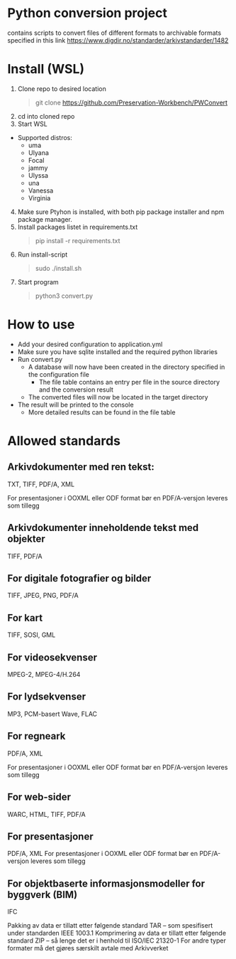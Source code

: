 # Python conversion project

contains scripts to convert files of different formats to archivable formats specified
in this link https://www.digdir.no/standarder/arkivstandarder/1482

# Install (WSL)

1. Clone repo to desired location
   >git clone https://github.com/Preservation-Workbench/PWConvert
2. cd into cloned repo
3. Start WSL
  * Supported distros:
    * uma
    * Ulyana
    * Focal
    * jammy
    * Ulyssa
    * una
    * Vanessa
    * Virginia
4. Make sure Ptyhon is installed, with both pip package installer and npm package manager.
5. Install packages listet in requirements.txt
   >pip install -r requirements.txt
6. Run install-script
   >sudo ./install.sh
7. Start program
   >python3 convert.py

# How to use

* Add your desired configuration to application.yml
* Make sure you have sqlite installed and the required python libraries
* Run convert.py
  * A database will now have been created in the directory specified in the configuration file
    * The file table contains an entry per file in the source directory and the conversion result
  * The converted files will now be located in the target directory
* The result will be printed to the console
  * More detailed results can be found in the file table

# Allowed standards

## Arkivdokumenter med ren tekst:

TXT, TIFF, PDF/A, XML

For presentasjoner i OOXML eller ODF format bør en PDF/A-versjon leveres som tillegg

## Arkivdokumenter inneholdende tekst med objekter

TIFF, PDF/A

## For digitale fotografier og bilder

TIFF, JPEG, PNG, PDF/A

## For kart

TIFF, SOSI, GML

## For videosekvenser

MPEG-2, MPEG-4/H.264

## For lydsekvenser

MP3, PCM-basert Wave, FLAC

## For regneark

PDF/A, XML

For presentasjoner i OOXML eller ODF format bør en PDF/A-versjon leveres som tillegg

## For web-sider

WARC, HTML, TIFF, PDF/A

## For presentasjoner

PDF/A, XML
For presentasjoner i OOXML eller ODF format bør en PDF/A-versjon leveres som tillegg

## For objektbaserte informasjonsmodeller for byggverk (BIM)

IFC

Pakking av data er tillatt etter følgende standard TAR – som spesifisert under standarden IEEE 1003.1
Komprimering av data er tillatt etter følgende standard ZIP – så lenge det er i henhold til ISO/IEC 21320-1
For andre typer formater må det gjøres særskilt avtale med Arkivverket
